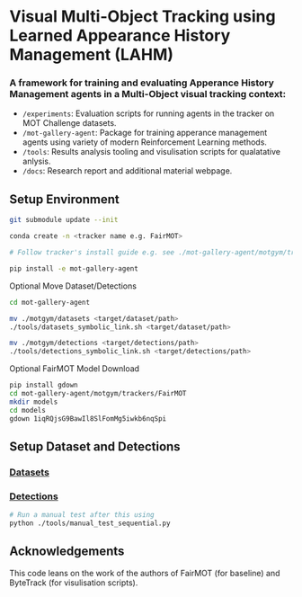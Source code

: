 # Visual Multi-Object Tracking using Learned Appearance History Management (LAHM)
### A framework for training and evaluating Apperance History Management agents in a Multi-Object visual tracking context:
- `/experiments`: Evaluation scripts for running agents in the tracker on MOT Challenge datasets.
- `/mot-gallery-agent`: Package for training apperance management agents using variety of modern Reinforcement Learning methods.
- `/tools`: Results analysis tooling and visulisation scripts for qualatative anlysis.
- `/docs`: Research report and additional material webpage.

## Setup Environment

```bash
git submodule update --init

conda create -n <tracker name e.g. FairMOT>

# Follow tracker's install guide e.g. see ./mot-gallery-agent/motgym/trackers/FairMOT/README.md

pip install -e mot-gallery-agent
```
Optional Move Dataset/Detections
```bash
cd mot-gallery-agent

mv ./motgym/datasets <target/dataset/path>
./tools/datasets_symbolic_link.sh <target/dataset/path>

mv ./motgym/detections <target/detections/path>
./tools/detections_symbolic_link.sh <target/detections/path>
```

Optional FairMOT Model Download
```bash
pip install gdown
cd mot-gallery-agent/motgym/trackers/FairMOT
mkdir models
cd models
gdown 1iqRQjsG9BawIl8SlFomMg5iwkb6nqSpi
```

## Setup Dataset and Detections
### [Datasets](/motgym/datasets/DATASETS.md)
### [Detections](/mot-gallery-agent/motgym/detections/)

```bash
# Run a manual test after this using 
python ./tools/manual_test_sequential.py
```

## Acknowledgements

This code leans on the work of the authors of FairMOT (for baseline) and ByteTrack (for visulisation scripts).
